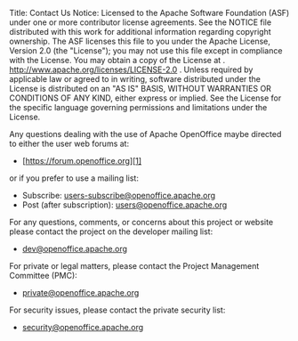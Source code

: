 Title: Contact Us
Notice:    Licensed to the Apache Software Foundation (ASF) under one
           or more contributor license agreements.  See the NOTICE file
           distributed with this work for additional information
           regarding copyright ownership.  The ASF licenses this file
           to you under the Apache License, Version 2.0 (the
           "License"); you may not use this file except in compliance
           with the License.  You may obtain a copy of the License at
           .
             http://www.apache.org/licenses/LICENSE-2.0
           .
           Unless required by applicable law or agreed to in writing,
           software distributed under the License is distributed on an
           "AS IS" BASIS, WITHOUT WARRANTIES OR CONDITIONS OF ANY
           KIND, either express or implied.  See the License for the
           specific language governing permissions and limitations
           under the License.

Any questions dealing with the use of Apache OpenOffice maybe directed to either the user web forums at:

  - [https://forum.openoffice.org][1]

or if you prefer to use a mailing list:

  - Subscribe: users-subscribe@openoffice.apache.org
  - Post (after subscription): users@openoffice.apache.org

For any questions, comments, or concerns about this project or website please contact the project on the developer mailing list:

  - [dev@openoffice.apache.org][2]

For private or legal matters, please contact the Project Management Committee (PMC):

  - [private@openoffice.apache.org][3]

For security issues, please contact the private security list:

  - [security@openoffice.apache.org][4]

  [1]:  https://forum.openoffice.org
  [2]:  mailto:dev@openoffice.apache.org
  [3]:  mailto:private@openoffice.apache.org
  [4]:  mailto:security@openoffice.apache.org
